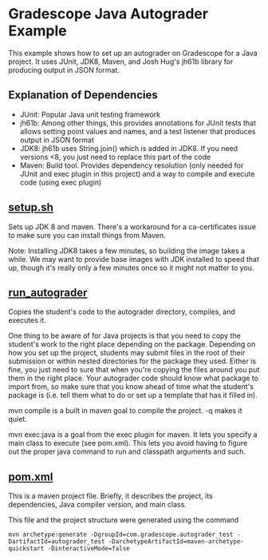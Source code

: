 # Gradescope Java Autograder Example

This example shows how to set up an autograder on Gradescope for a
Java project. It uses JUnit, JDK8, Maven, and Josh Hug's jh61b library
for producing output in JSON format.

## Explanation of Dependencies

- JUnit: Popular Java unit testing framework
- jh61b: Among other things, this provides annotations for JUnit tests that allows setting point values and names, and a test listener that produces output in JSON format
- JDK8: jh61b uses String.join() which is added in JDK8. If you need versions <8, you just need to replace this part of the code
- Maven: Build tool. Provides dependency resolution (only needed for JUnit and exec plugin in this project) and a way to compile and execute code (using exec plugin)

## [setup.sh](setup.sh)

Sets up JDK 8 and maven. There's a workaround for a ca-certificates
issue to make sure you can install things from Maven.

Note: Installing JDK8 takes a few minutes, so building the image takes
a while. We may want to provide base images with JDK installed to
speed that up, though it's really only a few minutes once so it might
not matter to you.

## [run_autograder](run_autograder)

Copies the student's code to the autograder directory, compiles, and
executes it.

One thing to be aware of for Java projects is that you need to copy
the student's work to the right place depending on the
package. Depending on how you set up the project, students may submit
files in the root of their submission or within nested directories for
the package they used. Either is fine, you just need to sure that when
you're copying the files around you put them in the right place. Your
autograder code should know what package to import from, so make sure
that you know ahead of time what the student's package is (i.e. tell
them what to do or set up a template that has it filled in).

mvn compile is a built in maven goal to compile the project. -q makes
it quiet.

mvn exec:java is a goal from the exec plugin for maven. It lets you
specify a main class to execute (see pom.xml). This lets you avoid
having to figure out the proper java command to run and classpath
arguments and such.

## [pom.xml](pom.xml)

This is a maven project file. Briefly, it describes the project, its
dependencies, Java compiler version, and main class.

This file and the project structure were generated using the command

`mvn archetype:generate -DgroupId=com.gradescope.autograder_test -DartifactId=autograder_test -DarchetypeArtifactId=maven-archetype-quickstart -DinteractiveMode=false`
